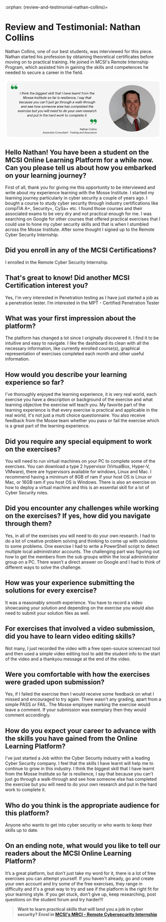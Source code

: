 :orphan:
(review-and-testimonial-nathan-collins)=

# Review and Testimonial: Nathan Collins

Nathan Collins, one of our best students, was interviewed for this piece. Nathan started his profession by obtaining theoretical certificates before moving on to practical training. He joined in MCSI's Remote Internship Program, which assisted him in gaining the skills and competences he needed to secure a career in the field.

<img src="images/nathan-collins-testimonial.png" alt="Nathan Collins Student Testimonial"/>

## Hello Nathan! You have been a student on the MCSI Online Learning Platform for a while now. Can you please tell us about how you embarked on your learning journey?

First of all, thank you for giving me this opportunity to be interviewed and write about my experience learning with the Mosse Institute. I started my learning journey particularly in cyber security a couple of years ago. I bought a course to study cyber security through industry certifications like compTIA A+, Security+, CySa+ etc. I found those courses and their associated exams to be very dry and not practical enough for me. I was searching on Google for other courses that offered practical exercises that I could use to hone my cyber security skills and that is when I stumbled across the Mosse Institute. After some thought I signed up to the Remote Cyber Security Internship.

## Did you enroll in any of the MCSI Certifications?

I enrolled in the Remote Cyber Security Internship.

## That's great to know! Did another MCSI Certification interest you?

Yes, I'm very interested in Penetration testing as I have just started a job as a penetration tester. I’m interested in the MPT - Certified Penetration Tester

## What was your first impression about the platform?

The platform has changed a lot since I originally discovered it. I find it to be intuitive and easy to navigate. I like the dashboard its clean with all the necessary information, like currently enrolled course(s), graphical representation of exercises completed each month and other useful information.

## How would you describe your learning experience so far?

I've thoroughly enjoyed the learning experience, it is very real world, each exercise you have a description or background of the exercise and what learning objective the exercise will teach you. My favorite part of the learning experience is that every exercise is practical and applicable in the real world, it's not just a multi choice questionnaire. You also receive feedback from the Mosse team whether you pass or fail the exercise which is a great part of the learning experience.

## Did you require any special equipment to work on the exercises?

You will need to run virtual machines on your PC to complete some of the exercises. You can download a type 2 hypervisor (VirtualBox, Hyper-V, VMware), there are hypervisors available for windows, Linux and Mac. I recommend having a minimum of 8GB of ram if your host OS is Linux or Mac, or 16GB ram if you host OS is Windows. There is also an exercise on how to deploy a virtual machine and this is an essential skill for a lot of Cyber Security roles.

## Did you encounter any challenges while working on the exercises? If yes, how did you navigate through them?

Yes, in all of the exercises you will need to do your own research. I had to do a lot of creative problem solving and thinking to come up with solutions to some problems. One exercise I had to write a PowerShell script to detect multiple local administrator accounts. The challenging part was figuring out how to get the members from the sub groups within the local administrator group on a PC. There wasn’t a direct answer on Google and I had to think of different ways to solve the challenge.

## How was your experience submitting the solutions for every exercise?

It was a reasonably smooth experience. You have to record a video showcasing your solution and depending on the exercise you would also need to submit your solution files as well.

## For exercises that involved a video submission, did you have to learn video editing skills?

Not many, I just recorded the video with a free open-source screencast tool and then used a simple video editing tool to add the student info to the start of the video and a thankyou message at the end of the video.

## Were you comfortable with how the exercises were graded upon submission?

Yes, if I failed the exercise then I would receive some feedback on what I missed and encouraged to try again. There wasn't any grading, apart from a simple PASS or FAIL. The Mosse employee marking the exercise would leave a comment. If your submission was exemplary then they would comment accordingly.

## How do you expect your career to advance with the skills you have gained from the Online Learning Platform?

I've just started a Job within the Cyber Security industry with a leading Cyber Security company. I feel that the skills I have learnt will help me to continue to grow in this industry. I think the biggest skill that I have learnt from the Mosse Institute so far is resilience, I say that because you can't just go through a walk-through and see how someone else has completed the exercise but you will need to do your own research and put in the hard work to complete it.

## Who do you think is the appropriate audience for this platform?

Anyone who wants to get into cyber security or who wants to keep their skills up to date.

## On an ending note, what would you like to tell our readers about the MCSI Online Learning Platform?

It’s a great platform, but don’t just take my word for it, there is a lot of free exercises you can attempt yourself. If you haven't already, go and create your own account and try some of the free exercises, they range in difficulty and it's a great way to try and see if the platform is the right fit for your learning style. If you get stuck, don't give up, keep researching, post questions on the student forum and try harder!!!

> **Want to learn practical skills that will land you a job in cyber security? Enrol in [MCSI's MRCI - Remote Cybersecurity Internship](https://www.mosse-institute.com/certifications/mrci-remote-cybersecurity-internship.html)**
